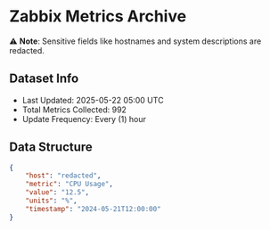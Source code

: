 # Zabbix Metrics Archive

⚠️ **Note**: Sensitive fields like hostnames and system descriptions are redacted.

## Dataset Info
- Last Updated: 2025-05-22 05:00 UTC
- Total Metrics Collected: 992
- Update Frequency: Every (1) hour

## Data Structure
```json
{
    "host": "redacted",
    "metric": "CPU Usage",
    "value": "12.5",
    "units": "%",
    "timestamp": "2024-05-21T12:00:00"
}
```
